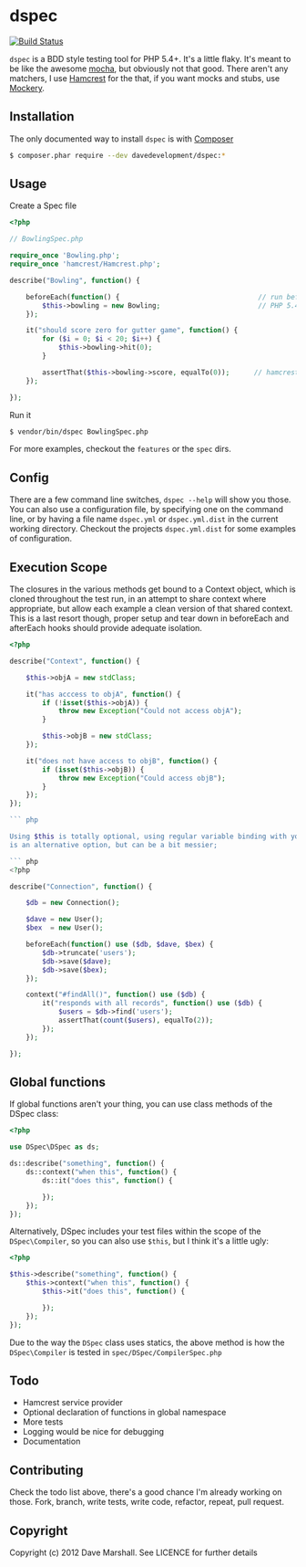 dspec
=====

[![Build Status](https://secure.travis-ci.org/davedevelopment/dspec.png?branch=master)](http://travis-ci.org/davedevelopment/dspec)

`dspec` is a BDD style testing tool for PHP 5.4+. It's a little flaky. It's
meant to be like the awesome [mocha](http://visionmedia.github.com/mocha/), but
obviously not that good. There aren't any matchers, I use
[Hamcrest](http://code.google.com/p/hamcrest/source/browse/trunk/hamcrest-php/)
for the that, if you want mocks and stubs, use
[Mockery](http://github.com/padraic/mockery).

Installation
------------

The only documented way to install `dspec` is with
[Composer](http://getcomposer.org)

``` bash
$ composer.phar require --dev davedevelopment/dspec:*
```

Usage
-----

Create a Spec file

``` php
<?php

// BowlingSpec.php

require_once 'Bowling.php';
require_once 'hamcrest/Hamcrest.php';

describe("Bowling", function() {

    beforeEach(function() {                                  // run before every sibling and descendant it() 
        $this->bowling = new Bowling;                        // PHP 5.4's closure binding allows the use of this
    }); 

    it("should score zero for gutter game", function() {
        for ($i = 0; $i < 20; $i++) {
            $this->bowling->hit(0);
        }

        assertThat($this->bowling->score, equalTo(0));      // hamcrest assertion
    });

});

```

Run it 

``` bash
$ vendor/bin/dspec BowlingSpec.php
```

For more examples, checkout the `features` or the `spec` dirs.

Config
------

There are a few command line switches, `dspec --help` will show you those. You
can also use a configuration file, by specifying one on the command line, or by
having a file name `dspec.yml` or `dspec.yml.dist` in the current working
directory. Checkout the projects `dspec.yml.dist` for some examples of
configuration.

Execution Scope
---------------

The closures in the various methods get bound to a Context object, which is
cloned throughout the test run, in an attempt to share context where
appropriate, but allow each example a clean version of that shared context. This
is a last resort though, proper setup and tear down in beforeEach and afterEach
hooks should provide adequate isolation.

``` php
<?php

describe("Context", function() {

    $this->objA = new stdClass;

    it("has acccess to objA", function() {
        if (!isset($this->objA)) {
            throw new Exception("Could not access objA");
        }

        $this->objB = new stdClass;
    });

    it("does not have access to objB", function() {
        if (isset($this->objB)) {
            throw new Exception("Could access objB");
        }
    });
});

``` php

Using $this is totally optional, using regular variable binding with your closures
is an alternative option, but can be a bit messier;

``` php
<?php

describe("Connection", function() {

    $db = new Connection();

    $dave = new User();
    $bex  = new User();

    beforeEach(function() use ($db, $dave, $bex) {
        $db->truncate('users');                
        $db->save($dave);
        $db->save($bex);
    });

    context("#findAll()", function() use ($db) {
        it("responds with all records", function() use ($db) {
            $users = $db->find('users');
            assertThat(count($users), equalTo(2));
        });
    });

});
```

Global functions
----------------

If global functions aren't your thing, you can use class methods of the DSpec
class:

``` php
<?php

use DSpec\DSpec as ds;

ds::describe("something", function() {
    ds::context("when this", function() {
        ds::it("does this", function() {

        });
    });
});

```

Alternatively, DSpec includes your test files within the scope of the
`DSpec\Compiler`, so you can also use `$this`, but I think it's a little ugly:

``` php
<?php 

$this->describe("something", function() {
    $this->context("when this", function() {
        $this->it("does this", function() {

        });
    });
});
```

Due to the way the `DSpec` class uses statics, the above method is
how the `DSpec\Compiler` is tested in `spec/DSpec/CompilerSpec.php`

Todo
----

* Hamcrest service provider
* Optional declaration of functions in global namespace
* More tests
* Logging would be nice for debugging
* Documentation

Contributing
------------

Check the todo list above, there's a good chance I'm already working on those.
Fork, branch, write tests, write code, refactor, repeat, pull request. 

Copyright
---------

Copyright (c) 2012 Dave Marshall. See LICENCE for further details
